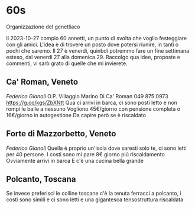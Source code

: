 # 60s
Organizzazione del genetliaco

Il 2023-10-27 compio 60 annetti, un punto di svolta che voglio festeggiare con gli amici.
L'idea è di trovere un posto dove potersi riunire, in tanti o pochi che saremo.
Il 27 è venerdì, quinbdi potremmo fare un fine settimana esteso, dal venerdì 27 alla domenica 29.
Raccolgo qua idee, proposte e commenti, vi sarò grato di quelle che mi invierete.

## Ca' Roman, Veneto
*Federico Gianoli*
O.P. Villaggio Marino Di Ca' Roman
049 875 0973
https://g.co/kgs/ZbXNtt
Qua ci arrivi in barca, ci sono posti letto e non rompi le balle a nessuno
Vogliono 45€/giorno con pensione completa o 16€/giorno in autogestione
Da capire però se è riscaldato

## Forte di Mazzorbetto, Veneto
*Federico Gianoli*
Quella è proprio un'isola dove saresti solo te, ci sono letti per 40 persone. I costi sono mi pare 8€ giorno piú riscaldamento
Ovviamente arrivi in barca
E c'è una cucina bella grande

## Polcanto, Toscana
Se invece preferisci le colline toscane c'è la tenuta ferracci a polcanto, i costi sono simili e ci sono letti e una gigantesca tensostruttura riscaldata
